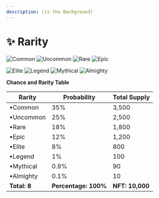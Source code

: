 ```yaml
---
description: (is the Background)
---
```


# ✨ Rarity

![Common](https://storage.googleapis.com/poninis/Traits/1-background/Common.png) ![Uncommon](https://storage.googleapis.com/poninis/Traits/1-background/Uncommon.png) ![Rare](https://storage.googleapis.com/poninis/Traits/1-background/Rare.png) ![Epic](https://storage.googleapis.com/poninis/Traits/1-background/Epic.png)

![Elite](https://storage.googleapis.com/poninis/Traits/1-background/Elite.png) ![Legend](https://storage.googleapis.com/poninis/Traits/1-background/Legend.png) ![Mythical](https://storage.googleapis.com/poninis/Traits/1-background/Mytical.png) ![Almighty](https://storage.googleapis.com/poninis/Traits/1-background/Unclassified.gif)

**Chance and Rarity Table**

| Rarity       | Probability          | Total Supply    |
| ------------ | -------------------- | --------------- |
| •Common      | 35%                  | 3,500           |
| •Uncommon    | 25%                  | 2,500           |
| •Rare        | 18%                  | 1,800           |
| •Epic        | 12%                  | 1,200           |
| •Elite       | 8%                   | 800             |
| •Legend      | 1%                   | 100             |
| •Mythical    | 0.9%                 | 90              |
| •Almighty    | 0.1%                 | 10              |
| **Total: 8** | **Percentage: 100%** | **NFT: 10,000** |
